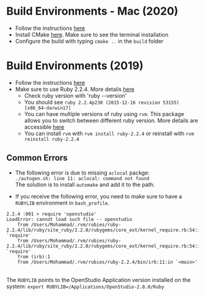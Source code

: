 # Build Environments - Mac (2020)
* Follow the instructions [here](https://github.com/NREL/OpenStudio/wiki/Configuring-OpenStudio-Build-Environments)
* Install CMake [here](https://cmake.org/download/). Make sure to see the terminal installation
* Configure the build with typing `cmake ..` in the `build` folder


# Build Environments (2019)
* Follow the instructions [here](https://github.com/NREL/OpenStudio/wiki/Configuring-OpenStudio-Build-Environments)
* Make sure to use Ruby 2.2.4. More details [here](https://github.com/NREL/OpenStudio-extension-gem#mac-installation)
  * Check ruby version with 'ruby --version'
  * You should see `ruby 2.2.4p230 (2015-12-16 revision 53155) [x86_64-darwin17]`
  * You can have multiple versions of ruby using `rvm`. This package allows you to switch between different ruby version. More details are accessible [here](https://rvm.io/)
  * You can install `rvm` with `rvm install ruby-2.2.4` or reinstall with `rvm reinstall ruby-2.2.4`


## Common Errors

* The following error is due to missing `aclocal` packge:
\
`./autogen.sh: line 11: aclocal: command not found`
\
The solution is to install `automake` and add it to the path.

* If you receive the following error, you need to make sure to have a `RUBYLIB` environment in `bash_profile`.

```
2.2.4 :001 > require 'openstudio'
LoadError: cannot load such file -- openstudio
	from /Users/Mohammad/.rvm/rubies/ruby-2.2.4/lib/ruby/site_ruby/2.2.0/rubygems/core_ext/kernel_require.rb:54:in `require'
	from /Users/Mohammad/.rvm/rubies/ruby-2.2.4/lib/ruby/site_ruby/2.2.0/rubygems/core_ext/kernel_require.rb:54:in `require'
	from (irb):1
	from /Users/Mohammad/.rvm/rubies/ruby-2.2.4/bin/irb:11:in `<main>'
```
\
The `RUBYLIB` points to the OpenStudio Application version installed on the system: `export RUBYLIB=/Applications/OpenStudio-2.8.0/Ruby`

